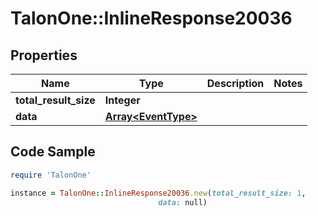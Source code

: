 # TalonOne::InlineResponse20036

## Properties

Name | Type | Description | Notes
------------ | ------------- | ------------- | -------------
**total_result_size** | **Integer** |  | 
**data** | [**Array&lt;EventType&gt;**](EventType.md) |  | 

## Code Sample

```ruby
require 'TalonOne'

instance = TalonOne::InlineResponse20036.new(total_result_size: 1,
                                 data: null)
```


